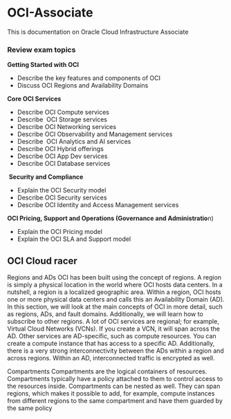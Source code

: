 # OCI-Associate
This is documentation on Oracle Cloud Infrastructure Associate
### Review exam topics

**Getting Started with OCI**

-   Describe the key features and components of OCI
-   Discuss OCI Regions and Availability Domains

**Core OCI Services**

-   Describe OCI Compute services
-   Describe  OCI Storage services
-   Describe OCI Networking services
-   Describe OCI Observability and Management services
-   Describe  OCI Analytics and AI services
-   Describe OCI Hybrid offerings
-   Describe OCI App Dev services
-   Describe OCI Database services

 **Security and Compliance**

-   Explain the OCI Security model
-   Describe OCI Security services
-   Describe OCI Identity and Access Management services

**OCI Pricing, Support and Operations (Governance and Administratio**n)

-   Explain the OCI Pricing model
-   Explain the OCI SLA and Support model

## OCI Cloud racer 

Regions and ADs
OCI has been built using the concept of regions. A region is simply a physical location in the world where OCI hosts data centers. In a nutshell, a region is a localized geographic area. Within a region, OCI hosts one or more physical data centers and calls this an Availability Domain (AD).
In this section, we will look at the main concepts of OCI in more detail, such as regions, ADs, and fault domains. Additionally, we will learn how to subscribe to other regions.
A lot of OCI services are regional; for example, Virtual Cloud Networks (VCNs). If you create a VCN, it will span across the AD. Other services are AD-specific, such as compute resources. You can create a compute instance that has access to a specific AD. Additionally, there is a very strong interconnectivity between the ADs within a region and across regions. Within an AD, interconnected traffic is encrypted as well.

Compartments
Compartments are the logical containers of resources. Compartments typically have a 
policy attached to them to control access to the resources inside. Compartments can 
be nested as well. They can span regions, which makes it possible to add, for example, 
compute instances from different regions to the same compartment and have them 
guarded by the same policy
